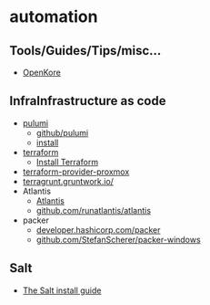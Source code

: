 # automation

## Tools/Guides/Tips/misc...

* [OpenKore](https://github.com/OpenKore/openkore)

## InfraInfrastructure as code

* [pulumi](https://www.pulumi.com)
    * [github/pulumi](https://github.com/pulumi/pulumi)
    * [install](https://www.pulumi.com/docs/install/)
* [terraform](https://www.terraform.io/)
    * [Install Terraform](https://developer.hashicorp.com/terraform/downloads)
* [terraform-provider-proxmox](https://github.com/Telmate/terraform-provider-proxmox)
* [terragrunt.gruntwork.io/](https://terragrunt.gruntwork.io/)
* Atlantis
    * [Atlantis](https://www.runatlantis.io/)
    * [github.com/runatlantis/atlantis](https://github.com/runatlantis/atlantis)
* packer
    * [developer.hashicorp.com/packer](https://developer.hashicorp.com/packer)
    * [github.com/StefanScherer/packer-windows](https://github.com/StefanScherer/packer-windows)

## Salt

* [The Salt install guide](https://docs.saltproject.io/salt/install-guide/en/latest/)